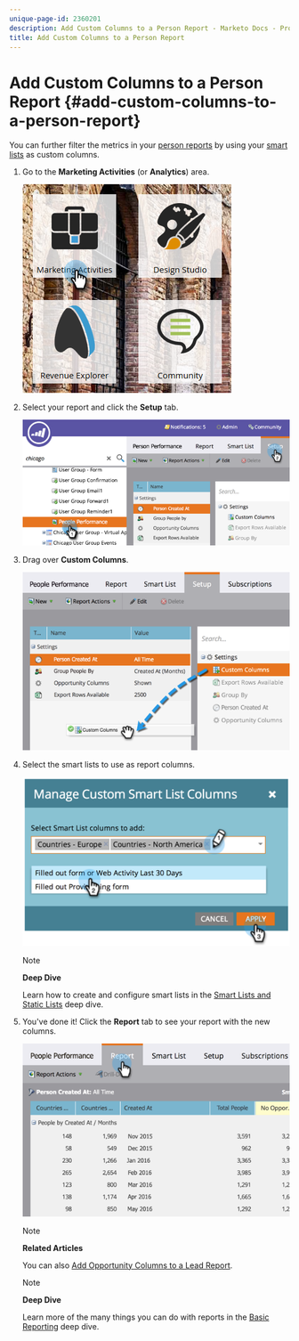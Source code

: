 ```yaml
---
unique-page-id: 2360201
description: Add Custom Columns to a Person Report - Marketo Docs - Product Documentation
title: Add Custom Columns to a Person Report
---
```


# Add Custom Columns to a Person Report {#add-custom-columns-to-a-person-report}

You can further filter the metrics in your [person reports](http://docs.marketo.com/display/docs/basic+reporting) by using your [smart lists](http://docs.marketo.com/display/docs/smart+lists+and+static+lists) as custom columns.

1. Go to the **Marketing Activities** (or **Analytics**) area.

   ![](assets/ma-1.png)

1. Select your report and click the **Setup** tab.

   ![](assets/two-1.png)

1. Drag over **Custom Columns**.

   ![](assets/three-1.png)

1. Select the smart lists to use as report columns.

   ![](assets/image2014-9-16-16-3a39-3a34.png)

   >[!NOTE]
   >
   >**Deep Dive**
   >
   >
   >Learn how to create and configure smart lists in the [Smart Lists and Static Lists](http://docs.marketo.com/display/docs/smart+lists+and+static+lists) deep dive.

1. You've done it! Click the **Report** tab to see your report with the new columns.

   ![](assets/five-1.png)

   >[!NOTE]
   >
   >**Related Articles**
   >
   >
   >You can also [Add Opportunity Columns to a Lead Report](add-opportunity-columns-to-a-lead-report.md).

   >[!NOTE]
   >
   >**Deep Dive**
   >
   >
   >Learn more of the many things you can do with reports in the [Basic Reporting](http://docs.marketo.com/display/docs/basic+reporting) deep dive.

